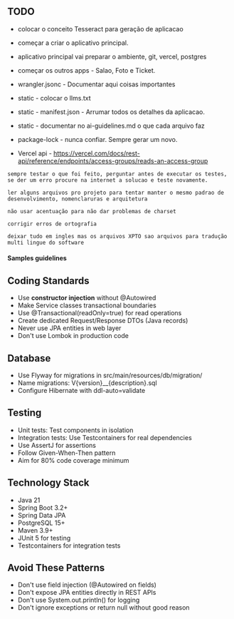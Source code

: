 ## TODO

- colocar o conceito Tesseract para geração de aplicacao
- começar a criar o aplicativo principal.
- aplicativo principal vai preparar o ambiente, git, vercel, postgres
- começar os outros apps - Salao, Foto e Ticket.

- wrangler.jsonc - Documentar aqui coisas importantes
- static - colocar o llms.txt
- static - manifest.json - Arrumar todos os detalhes da aplicacao.
- static - documentar no ai-guidelines.md o que cada arquivo faz
- package-lock - nunca confiar. Sempre gerar um novo.
- Vercel api - https://vercel.com/docs/rest-api/reference/endpoints/access-groups/reads-an-access-group

```text
sempre testar o que foi feito, perguntar antes de executar os testes, se der um erro procure na internet a solucao e teste novamente.

ler alguns arquivos pro projeto para tentar manter o mesmo padrao de desenvolvimento, nomenclaruras e arquitetura

não usar acentuação para não dar problemas de charset

corrigir erros de ortografia

deixar tudo em ingles mas os arquivos XPTO sao arquivos para tradução multi lingue do software
```

#### Samples guidelines

## Coding Standards

- Use **constructor injection** without @Autowired
- Make Service classes transactional boundaries
- Use @Transactional(readOnly=true) for read operations
- Create dedicated Request/Response DTOs (Java records)
- Never use JPA entities in web layer
- Don't use Lombok in production code

## Database

- Use Flyway for migrations in src/main/resources/db/migration/
- Name migrations: V{version}\_\_{description}.sql
- Configure Hibernate with ddl-auto=validate

## Testing

- Unit tests: Test components in isolation
- Integration tests: Use Testcontainers for real dependencies
- Use AssertJ for assertions
- Follow Given-When-Then pattern
- Aim for 80% code coverage minimum

## Technology Stack

- Java 21
- Spring Boot 3.2+
- Spring Data JPA
- PostgreSQL 15+
- Maven 3.9+
- JUnit 5 for testing
- Testcontainers for integration tests

## Avoid These Patterns

- Don't use field injection (@Autowired on fields)
- Don't expose JPA entities directly in REST APIs
- Don't use System.out.println() for logging
- Don't ignore exceptions or return null without good reason
